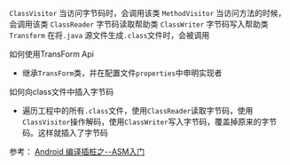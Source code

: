 `ClassVisitor` 当访问字节码时，会调用该类
`MethodVisitor` 当访问方法的时候，会调用该类
`ClassReader` 字节码读取帮助类
`ClassWriter` 字节码写入帮助类
`Transform` 在将`.java` 源文件生成`.class`文件时，会被调用

如何使用TransForm Api
* 继承`TransForm`类，并在配置文件`properties`中申明实现者

如何向class文件中插入字节码
* 遍历工程中的所有`.class`文件，使用`ClassReader`读取字节码，使用`ClassVisitor`操作解码，使用`ClassWriter`写入字节码，覆盖掉原来的字节码。这样就插入了字节码

参考：
[Android 编译插桩之--ASM入门](https://blog.csdn.net/u010976213/article/details/105395590)
